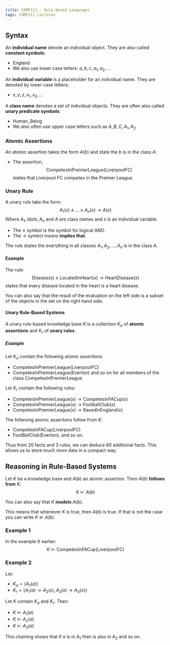 ```yaml
---
title: COMP111 - Rule Based Languages
tags: COMP111 Lectures
---
```

## Syntax
An **individual name** denote an individual object. They are also called **constant symbols**:

* England
* We also use lower case letters: $a,b,c,a_1,a_2,\ldots$

An **individual variable** is a placeholder for an individual name. They are denoted by lower case letters:

* $x,y,z,x_1,x_2,\ldots$

A **class name** denotes a set of individual objects. They are often also called **unary predicate symbols**:

* Human_Being
* We also often use upper case letters such as $A,B,C,A_1,A_2$

### Atomic Assertions

An atomic assertion takes the form $A(b)$ and state the $b$ is in the class $A$:

* The assertion,
$$\text{CompetesInPremierLeague}(\text{LiverpoolFC})$$ states that Liverpool FC competes in the Premier League.

### Unary Rule
A unary rule take the form:
$$A_1(x)\wedge\ldots\wedge A_n(x)\rightarrow A(x)$$
Where $A_1,ldots,A_n$ and $A$ are class names and $x$ is an individual variable.

* The $\wedge$ symbol is the symbol for logical AND.
* The $\rightarrow$ symbol means **implies that**.

The rule states the everything in all classes $A_1,A_2,\ldots,A_n$ is in the class A.

#### Example

The rule:
$$\text{Disease}(x)\wedge\text{LocatedInHeart}(x)\rightarrow\text{HeartDisease}(x)$$
states that every disease located in the heart is a heart disease.

You can also say that the result of the evaluation on the left side is a subset of the objects in the set on the right hand side.

#### Unary Rule-Based Systems
A unary rule-based knowledge base $K$ is a collection $K_a$ of **atomic assertions** and $K_r$ of **unary rules**.

##### Example
Let $K_a$ contain the following atomic assertions:

* $\text{CompetesInPremierLeague}(\text{LiverpoolFC})$
* $\text{CompetesInPremierLeague}(\text{Everton})$ and so on for all members of the class $\text{CompetesInPremierLeague}$

Let $K_r$ contain the following rules:

* $\text{CompetesInPremierLeague}(x)\rightarrow\text{CompetesInFACup}(x)$
* $\text{CompetesInPremierLeague}(x)\rightarrow\text{FootballClub}(x)$
* $\text{CompetesInPremierLeague}(x)\rightarrow\text{BasedInEngland}(x)$

The follwoing atomic asseritons follow from $K$:

* $\text{CompetesInFACup}(\text{LiverpoolFC})$
* $\text{FootBallClub}(\text{Everton})$, and so on.

Thus from 20 facts and 3 rules, we can deduce 60 additional facts. This allows us to store much more data in a compact way.

## Reasoning in Rule-Based Systems
Let $K$ be a knowledge base and $A(b)$ an atomic assertion. Then $A(b)$ **follows from** $K$:
$$K\models A(b)$$

You can also say that $K$ **models** $A(b)$.

This means that whenever $K$ is true, then $A(b)$ is true. If that is not the case you can write $K\nvDash A(b)$.

### Example 1
In the example $K$ earlier:
$$K\models\text{CompetesInFACup}(\text{LiverpoolFC})$$

### Example 2
Let:

* $K_a=\{A_1(a)\}$
* $K_r=\{A_1(a)\rightarrow A_2(x),A_2(x)\rightarrow A_3(x)\}$

Let $K$ contain $K_a$ and $K_r$. Then:

* $K\models A_1(a)$
* $K\models A_2(a)$
* $K\models A_3(a)$

This chaining shows that if $a$ is in $A_1$ then is also in $A_2$ and so on.